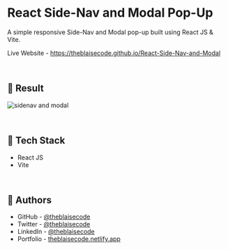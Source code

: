 # React Side-Nav and Modal Pop-Up
A simple responsive Side-Nav and Modal pop-up built using React JS & Vite.

Live Website - https://theblaisecode.github.io/React-Side-Nav-and-Modal

<br/>

## 🔶 Result
![sidenav and modal](https://github.com/theblaisecode/React-Side-Nav-and-Modal/assets/89015653/e6d649d8-c0dc-496e-8797-bab5482886e6)

<br/>

## 🔶 Tech Stack
- React JS
- Vite

<br/>

## 🔶 Authors
- GitHub - [@theblaisecode](https://github.com/theblaisecode)
- Twitter - [@theblaisecode](https://twitter.com/theblaisecode)
- LinkedIn - [@theblaisecode](https://www.linkedin.com/in/theblaisecode)
- Portfolio - [theblaisecode.netlify.app](https://theblaisecode.netlify.app/)
